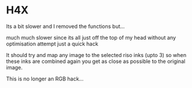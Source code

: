 H4X
===

Its a bit slower and I removed the functions but...

much much slower since its all just off the top of my head without any optimisation attempt just a quick hack

It should try and map any image to the selected riso inks (upto 3) so when these inks are combined again you get as close as possible to the original image.

This is no longer an RGB hack...
